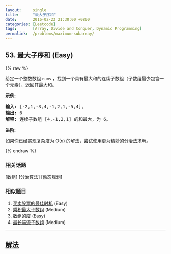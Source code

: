 ```yaml
---
layout:     single
title:      "最大子序和"
date:       2016-02-23 21:30:00 +0800
categories: [Leetcode]
tags:       [Array, Divide and Conquer, Dynamic Programming]
permalink:  /problems/maximum-subarray/
---
```


## 53. 最大子序和 (Easy)

{% raw %}

<p>给定一个整数数组 <code>nums</code>&nbsp;，找到一个具有最大和的连续子数组（子数组最少包含一个元素），返回其最大和。</p>

<p><strong>示例:</strong></p>

<pre><strong>输入:</strong> [-2,1,-3,4,-1,2,1,-5,4],
<strong>输出:</strong> 6
<strong>解释:</strong>&nbsp;连续子数组&nbsp;[4,-1,2,1] 的和最大，为&nbsp;6。
</pre>

<p><strong>进阶:</strong></p>

<p>如果你已经实现复杂度为 O(<em>n</em>) 的解法，尝试使用更为精妙的分治法求解。</p>

{% endraw %}

### 相关话题
  [[数组](https://github.com/openset/leetcode/tree/master/tag/array/README.md)]
  [[分治算法](https://github.com/openset/leetcode/tree/master/tag/divide-and-conquer/README.md)]
  [[动态规划](https://github.com/openset/leetcode/tree/master/tag/dynamic-programming/README.md)]

### 相似题目
  1. [买卖股票的最佳时机](/problems/best-time-to-buy-and-sell-stock) (Easy)
  1. [乘积最大子数组](/problems/maximum-product-subarray) (Medium)
  1. [数组的度](/problems/degree-of-an-array) (Easy)
  1. [最长湍流子数组](/problems/longest-turbulent-subarray) (Medium)

---

## [解法](https://github.com/openset/leetcode/tree/master/problems/maximum-subarray)
